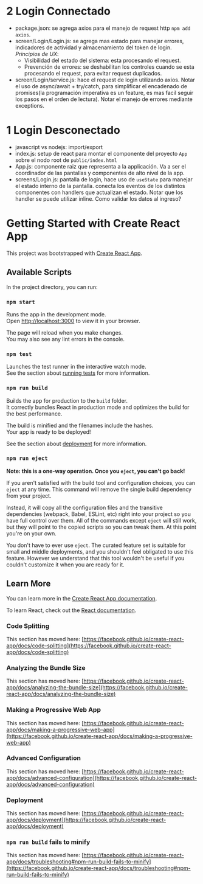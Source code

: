 # 2 Login Connectado
* package.json: se agrega axios para el manejo de request http `npm add axios`.
* screen/Login/Login.js: se agrega mas estado para manejar errores, indicadores de actividad y almacenamiento del token de login. 
*Principios de UX*: 
    - Visibilidad del estado del sistema: esta procesando el request.
    - Prevención de errores: se deshabilitan los controles cuando se esta procesando el request, para evitar request duplicados.
* screen/Login/service.js: hace el request de login utilizando axios. 
Notar el uso de async/await + try/catch, para simplificar el encadenado de promises(la programación imperativa es un feature, es mas facil seguir los pasos en el orden de lectura). 
Notar el manejo de errores mediante exceptions.

# 1 Login Desconectado
* javascript vs nodejs: import/export
* index.js: setup de react para montar el componente del proyecto `App` sobre el nodo root de `public/index.html`
* App.js: componente raiz que representa a la applicación.
Va a ser el coordinador de las pantallas y componentes de alto nivel de la app. 
* screens/Login.js: pantalla de login, hace uso de `useState` para manejar el estado interno de la pantalla.
conecta los eventos de los distintos componentes con handlers que actualizan el estado.
Notar que los handler se puede utilizar inline.
Como validar los datos al ingreso?

# Getting Started with Create React App

This project was bootstrapped with [Create React App](https://github.com/facebook/create-react-app).

## Available Scripts

In the project directory, you can run:

### `npm start`

Runs the app in the development mode.\
Open [http://localhost:3000](http://localhost:3000) to view it in your browser.

The page will reload when you make changes.\
You may also see any lint errors in the console.

### `npm test`

Launches the test runner in the interactive watch mode.\
See the section about [running tests](https://facebook.github.io/create-react-app/docs/running-tests) for more information.

### `npm run build`

Builds the app for production to the `build` folder.\
It correctly bundles React in production mode and optimizes the build for the best performance.

The build is minified and the filenames include the hashes.\
Your app is ready to be deployed!

See the section about [deployment](https://facebook.github.io/create-react-app/docs/deployment) for more information.

### `npm run eject`

**Note: this is a one-way operation. Once you `eject`, you can't go back!**

If you aren't satisfied with the build tool and configuration choices, you can `eject` at any time. This command will remove the single build dependency from your project.

Instead, it will copy all the configuration files and the transitive dependencies (webpack, Babel, ESLint, etc) right into your project so you have full control over them. All of the commands except `eject` will still work, but they will point to the copied scripts so you can tweak them. At this point you're on your own.

You don't have to ever use `eject`. The curated feature set is suitable for small and middle deployments, and you shouldn't feel obligated to use this feature. However we understand that this tool wouldn't be useful if you couldn't customize it when you are ready for it.

## Learn More

You can learn more in the [Create React App documentation](https://facebook.github.io/create-react-app/docs/getting-started).

To learn React, check out the [React documentation](https://reactjs.org/).

### Code Splitting

This section has moved here: [https://facebook.github.io/create-react-app/docs/code-splitting](https://facebook.github.io/create-react-app/docs/code-splitting)

### Analyzing the Bundle Size

This section has moved here: [https://facebook.github.io/create-react-app/docs/analyzing-the-bundle-size](https://facebook.github.io/create-react-app/docs/analyzing-the-bundle-size)

### Making a Progressive Web App

This section has moved here: [https://facebook.github.io/create-react-app/docs/making-a-progressive-web-app](https://facebook.github.io/create-react-app/docs/making-a-progressive-web-app)

### Advanced Configuration

This section has moved here: [https://facebook.github.io/create-react-app/docs/advanced-configuration](https://facebook.github.io/create-react-app/docs/advanced-configuration)

### Deployment

This section has moved here: [https://facebook.github.io/create-react-app/docs/deployment](https://facebook.github.io/create-react-app/docs/deployment)

### `npm run build` fails to minify

This section has moved here: [https://facebook.github.io/create-react-app/docs/troubleshooting#npm-run-build-fails-to-minify](https://facebook.github.io/create-react-app/docs/troubleshooting#npm-run-build-fails-to-minify)

